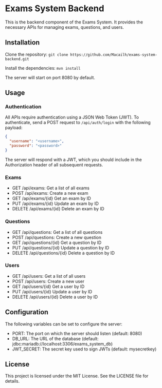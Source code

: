 # Exams System Backend

This is the backend component of the Exams System. It provides the necessary APIs for managing exams, questions, and users.

## Installation

Clone the repository:
`git clone https://github.com/Macailh/exams-system-backend.git`

Install the dependencies:
`mvn install`

The server will start on port 8080 by default.

## Usage

### Authentication

All APIs require authentication using a JSON Web Token (JWT). To authenticate, send a POST request to `/api/auth/login` with the following payload:

```json
{
  "username": "<username>",
  "password": "<password>"
}
```

The server will respond with a JWT, which you should include in the Authorization header of all subsequent requests.

### Exams
- GET /api/exams: Get a list of all exams
- POST /api/exams: Create a new exam
- GET /api/exams/{id} Get an exam by ID
- PUT /api/exams/{id} Update an exam by ID
- DELETE /api/exams/{id} Delete an exam by ID

### Questions
- GET /api/questions: Get a list of all questions
- POST /api/questions: Create a new question
- GET /api/questions/{id} Get a question by ID
- PUT /api/questions/{id} Update a question by ID
- DELETE /api/questions/{id} Delete a question by ID

### Users
- GET /api/users: Get a list of all users
- POST /api/users: Create a new user
- GET /api/users/{id} Get a user by ID
- PUT /api/users/{id} Update a user by ID
- DELETE /api/users/{id} Delete a user by ID

## Configuration
The following variables can be set to configure the server:
- PORT: The port on which the server should listen (default: 8080)
- DB_URL: The URL of the database (default: jdbc:mariadb://localhost:3306/exams_system_db)
- JWT_SECRET: The secret key used to sign JWTs (default: mysecretkey)

## License
This project is licensed under the MIT License. See the LICENSE file for details.
